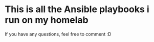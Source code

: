 # This is all the Ansible playbooks i run on my homelab
If you have any questions, feel free to comment :D
